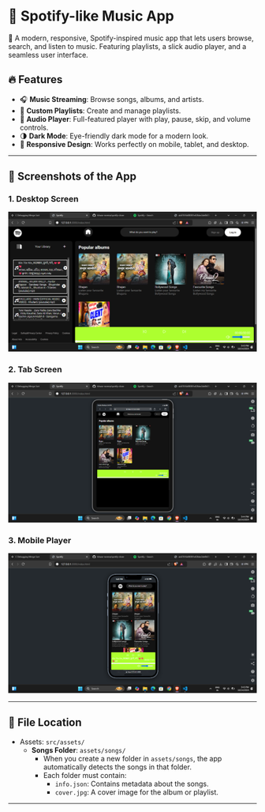 # 🎵 Spotify-like Music App

🚀 A modern, responsive, Spotify-inspired music app that lets users browse, search, and listen to music. Featuring playlists, a slick audio player, and a seamless user interface.

## 🔥 Features

- 🎧 **Music Streaming**: Browse songs, albums, and artists.
- 📜 **Custom Playlists**: Create and manage playlists.
- 🎵 **Audio Player**: Full-featured player with play, pause, skip, and volume controls.
- 🌗 **Dark Mode**: Eye-friendly dark mode for a modern look.
- 📱 **Responsive Design**: Works perfectly on mobile, tablet, and desktop.

---

## 📸 Screenshots of the App

### 1. Desktop Screen
![Desktop](Assets/svgImages/screenshot/desktop.png)

### 2. Tab Screen
![tablet](Assets/svgImages/screenshot/tablet.png)

### 3. Mobile Player
![mobile](Assets/svgImages/screenshot/mobile.png)

---

## 📁 File Location

- Assets: `src/assets/`
  - **Songs Folder**: `assets/songs/` 
    - When you create a new folder in `assets/songs`, the app automatically detects the songs in that folder. 
    - Each folder must contain:
      - `info.json`: Contains metadata about the songs.
      - `cover.jpg`: A cover image for the album or playlist.

---


